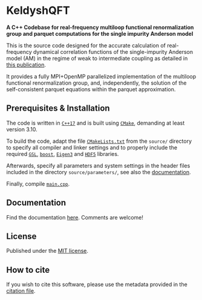 # KeldyshQFT

**A C++ Codebase for real-frequency multiloop functional renormalization group and parquet computations for the 
single  impurity Anderson model**

This is the source code designed for the accurate calculation of real-frequency dynamical correlation functions of 
the  single-impurity Anderson model (AM) in the regime of weak to intermediate coupling as detailed in [this 
publication](https://doi.org/10.1103/PhysRevB.109.115128).

It provides a fully MPI+OpenMP parallelized implementation of the multiloop functional renormalization
group, and, independently, the solution of the self-consistent parquet equations within the parquet approximation.

## Prerequisites & Installation

The code is written in [`C++17`](https://en.cppreference.com/w/cpp/17)
and is built using [`CMake`](https://cmake.org/documentation/), demanding at least version 3.10.

To build the code, adapt the file 
[`CMakeLists.txt`](https://github.com/NepomukRitz/KeldyshDiagrammatics/blob/master_to_be_published/source/CMakeLists.txt) from  the `source/` directory to specify all compiler and linker settings and to  properly include the required
[`GSL`](https://www.gnu.org/software/gsl/doc/latex/gsl-ref.pdf), [`boost`](https://www.boost.org/),
[`Eigen3`](http://eigen.tuxfamily.org/) and [`HDF5`](https://www.hdfgroup.org/HDF5/) libraries.

Afterwards, specify all parameters and system settings in the header files included in the directory 
`source/parameters/`, 
see also the [documentation](https://nepomukritz.github.io/KeldyshDiagrammatics/parameters.html).

Finally, compile 
[`main.cpp`](https://github.com/NepomukRitz/KeldyshDiagrammatics/blob/master_to_be_published/source/main.cpp). 

## Documentation

Find the documentation [here](https://nepomukritz.github.io/KeldyshDiagrammatics/). Comments are welcome!

## License

Published under the [MIT license](LICENSE.md).

## How to cite

If you wish to cite this software, please use the metadata provided in the [citation file](CITATION.cff).